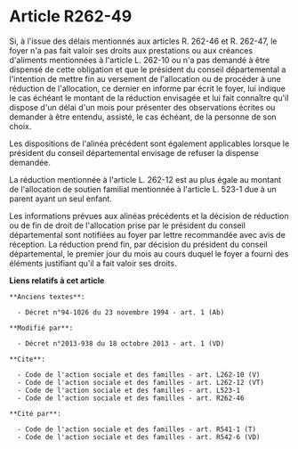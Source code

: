 # Article R262-49

Si, à l'issue des délais mentionnés aux articles R. 262-46 et R. 262-47, le foyer n'a pas fait valoir ses droits aux
prestations ou aux créances d'aliments mentionnées à l'article L. 262-10 ou n'a pas demandé à être dispensé de cette
obligation et que le président du conseil départemental a l'intention de mettre fin au versement de l'allocation ou de
procéder à une réduction de l'allocation, ce dernier en informe par écrit le foyer, lui indique le cas échéant le montant de
la réduction envisagée et lui fait connaître qu'il dispose d'un délai d'un mois pour présenter des observations écrites ou
demander à être entendu, assisté, le cas échéant, de la personne de son choix. 

Les dispositions de l'alinéa précédent sont également applicables lorsque le président du conseil départemental envisage de
refuser la dispense demandée. 

La réduction mentionnée à l'article L. 262-12 est au plus égale au montant de l'allocation de soutien familial mentionnée à
l'article L. 523-1 due à un parent ayant un seul enfant. 

Les informations prévues aux alinéas précédents et la décision de réduction ou de fin de droit de l'allocation prise par le
président du conseil départemental sont notifiées au foyer par lettre recommandée avec avis de réception. La réduction prend
fin, par décision du président du conseil départemental, le premier jour du mois au cours duquel le foyer a fourni des
éléments justifiant qu'il a fait valoir ses droits.

**Liens relatifs à cet article**

	**Anciens textes**:

	  - Décret n°94-1026 du 23 novembre 1994 - art. 1 (Ab)

	**Modifié par**:

	  - Décret n°2013-938 du 18 octobre 2013 - art. 1 (VD)

	**Cite**:

	  - Code de l'action sociale et des familles - art. L262-10 (V)
	  - Code de l'action sociale et des familles - art. L262-12 (VT)
	  - Code de l'action sociale et des familles - art. L523-1
	  - Code de l'action sociale et des familles - art. R262-46

	**Cité par**:

	  - Code de l'action sociale et des familles - art. R541-1 (T)
	  - Code de l'action sociale et des familles - art. R542-6 (VD)
